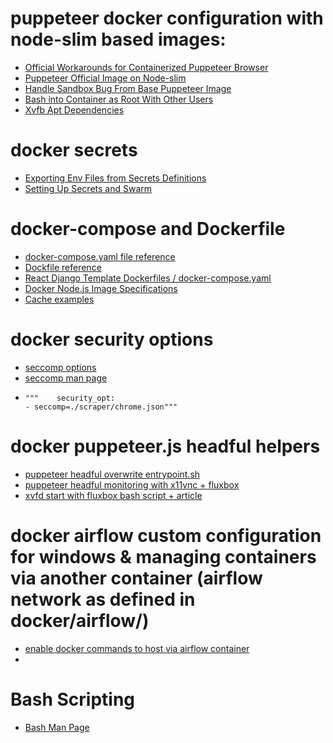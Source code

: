 # puppeteer docker configuration with node-slim based images:
- [Official Workarounds for Containerized Puppeteer Browser](https://www.github.com/puppeteer/blob/main/docs/troubshooting.md)
- [Puppeteer Official Image on Node-slim](https://www.github.com/ebidel/try-puppeteer)
- [Handle Sandbox Bug From Base Puppeteer Image](https://www.stackoverflow.com/questions/62345581/node-js-puppeteer-on-docker-no-usable-sandbox)
- [Bash into Container as Root With Other Users](https://www.github.com/oracle/docker-images/issues/1336)
- [Xvfb Apt Dependencies](https://stackoverflow.com/questions/51667599/issue-in-executing-puppeteer-in-headful-mode-in-docker)

# docker secrets
- [Exporting Env Files from Secrets Definitions](https://stackoverflow.com/questions/48094850/docker-stack-setting-environment-variable-from-secrets)
- [Setting Up Secrets and Swarm](https://earthly.dev/blog/docker-secrets/)

# docker-compose and Dockerfile
- [docker-compose.yaml file reference](https://docs.docker.com/compose/compose-file/)  
- [Dockfile reference](https://docs.docker.com/compose/compose-file/)
- [React Django Template Dockerfiles / docker-compose.yaml](https://github.com/ohduran/cookiecutter-react-django/blob/master/%7B%7Bcookiecutter.project_slug%7D%7D/docker-compose.yml)
- [Docker Node.js Image Specifications](https://github.com/nodejs/docker-node/blob/02a64a08a98a472c6141cd583d2e9fc47bcd9bfd/18/buster-slim/Dockerfile)
- [Cache examples](https://docs.docker.com/build/building/cache/)

# docker security options
- [seccomp options](https://github.com/docker/labs/tree/master/security/seccomp)
- [seccomp man page](https://man7.org/linux/man-pages/man3/seccomp_rule_add.3.html)
-     """    security_opt:
      - seccomp=./scraper/chrome.json"""

# docker puppeteer.js headful helpers
- [puppeteer headful overwrite entrypoint.sh](https://github.com/mujo-code/puppeteer-headful/blob/master/entrypoint.sh)
- [puppeteer headful monitoring with x11vnc + fluxbox](https://stackoverflow.com/questions/12050021/how-to-make-xvfb-display-visible)
- [xvfd start with fluxbox bash script + article](https://medium.com/dot-debug/running-chrome-in-a-docker-container-a55e7f4da4a8)

# docker airflow custom configuration for windows & managing containers via another container (airflow network as defined in docker/airflow/)
- [enable docker commands to host via airflow container](https://towardsdev.com/using-docker-inside-airflow-when-running-through-docker-compose-835364d11d3c)
- 


# Bash Scripting
- [Bash Man Page](https://tiswww.case.edu/php/chet/bash/bashref.html#Special-Parameters)